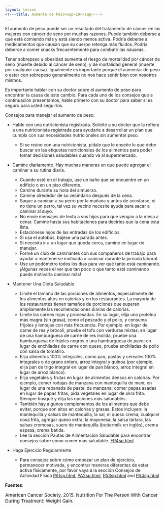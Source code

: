 ```yaml
---
layout: lesson
<!---title: Aumento de Peso<sup>20</sup>--->
---
```


El aumento de peso puede ser un resultado del tratamiento de cáncer en las mujeres con cáncer de seno por muchas razones. Puede también deberse a que está comiendo más y está siendo menos activa. Podría deberse a medicamentos que causan que su cuerpo retenga más fluidos. Podría deberse a comer snacks frecuentemente para combatir las náuseas.

Tener sobrepeso u obesidad aumenta el riesgo de mortalidad por cáncer de seno (muerte debido al cáncer de seno), y de mortalidad general (muerte por cualquier causa). Igualmente es importante porque el aumentar de peso o estar con sobrepeso generalmente no nos hace sentir bien con nosotros mismos.

Es importante hablar con su doctor sobre el aumento de peso para encontrar la causa de este cambio. Para cada uno de los consejos que a continuación presentamos, hable primero con su doctor para saber si es seguro para usted seguirlos. 

Consejos para manejar el aumento de peso:

* Hable con una nutricionista registrada. Solicite a su doctor que la refiera a una nutricionista registrada para ayudarle a desarrollar un plan que cumpla con sus necesidades nutricionales sin aumentar peso.
    - Si se reúne con una nutricionista, pídale que le enseñe lo que debe buscar en las etiquetas nutricionales de los alimentos para poder tomar decisiones saludables cuando va al supermercado.

* Camine diariamente. Hay muchas maneras en que puede agregar el caminar a su rutina diaria.
    - Cuando esté en el trabajo, use un baño que se encuentre en un edificio o en un piso diferente.
    - Camine durante su hora del almuerzo.
    - Camine alrededor de su vecindario después de la cena.
    - Saque a caminar a su perro por la mañana y antes de acostarse; si no tiene un perro, tal vez su vecino necesite ayuda para sacar a caminar al suyo.
    - No envíe mensajes de texto a sus hijos para que vengan a la mesa a cenar. Camine hasta sus habitaciones para decirles que la cena esta lista.
    - Estaciónese lejos de las entradas de los edificios.
    - Si usa el autobús, bájese una parada antes.
    - Si necesita ir a un lugar que queda cerca, camine en lugar de manejar.
    - Forme un club de caminantes con sus compañeros de trabajo para ayudar a mantenerse motivada a caminar durante la jornada laboral.
    - Use un podómetro todos los días para ver qué tanto está caminando. ¡Algunas veces el ver que tan poco o que tanto está caminando puede motivarla caminar más!

* Mantener Una Dieta Saludable
    - Limite el tamaño de las porciones de alimentos, especialmente de los alimentos altos en calorías y en los restaurantes. La mayoría de los restaurantes tienen tamaños de porciones que superan ampliamente las recomendaciones diarias de calorías.
    - Limite las carnes rojas y procesadas. En su lugar, elija una proteína más magra (sin grasa), como el pescado y el pollo, y consuma frijoles y lentejas con más frecuencia. Por ejemplo: en lugar de carne de res y brócoli, pruebe el tofu con verduras mixtas; en lugar de una hamburguesa de carne de res molida, pruebe una hamburguesa de frijoles negros o una hamburguesa de pavo; en lugar de enchiladas de carne con queso, prueba enchiladas de pollo con salsa de tomatillo.
    - Elija alimentos 100% integrales, como pan, pastas y cereales 100% integrales o de grano entero, arroz integral y quínoa (por ejemplo, elija pan de trigo integral en lugar de pan blanco, arroz integral en lugar de arroz blanco).
    - Elija vegetales y frutas en lugar de alimentos densos en calorías. Por ejemplo, comer rodajas de manzana con mantequilla de maní, en lugar de una rebanada de pastel de manzana; comer papas asadas en lugar de papas fritas; pida vegetales en lugar de okra frita. Siempre busque y elija las opciones más saludables.
    - También hay algunos complementos de los alimentos que debe evitar, porque son altos en calorías y grasas. Estos incluyen: la mantequilla y salsas de mantequilla, la sal, el queso crema, cualquier cosa frita, agregar queso extra, la mayonesa, la salsa tártara, las salsas cremosas, suero de mantequilla (buttermilk en inglés), crema espesa, crema batida. 
    - Lee la sección Pautas de Alimentación Saludable para encontrar consejos sobre cómo comer más saludable. [FR4sp.html](https://scnslabutsa.github.io/myhthelperEduContent/FR4sp/index.html)

* Haga Ejercicio Regularmente
    - Para consejos sobre cómo empezar un plan de ejercicio, permanecer motivada, y encontrar maneras diferentes de estar activa físicamente, por favor vaya a la sección Consejos de Actividad Física [PA1sp.html](https://scnslabutsa.github.io/myhthelperEduContent/https://scnslabutsa.github.io/myhthelperEduContent/PA1sp/index.html), [PA2sp.html](https://scnslabutsa.github.io/myhthelperEduContent/PA2sp/index.html), [PA3sp.html](https://scnslabutsa.github.io/myhthelperEduContent/PA3sp/index.html) and [PA4sp.html](https://scnslabutsa.github.io/myhthelperEduContent/PA4sp/index.html)
 
**Fuentes:**

<span style="font-size:15px;">American Cancer Society, 2015. Nutrition For The Person With Cancer During Treatment: Weight Gain.</span>	
